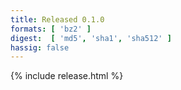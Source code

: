 ```yaml
---
title: Released 0.1.0
formats: [ 'bz2' ]
digest:  [ 'md5', 'sha1', 'sha512' ]
hassig: false
---
```

{% include release.html %}
